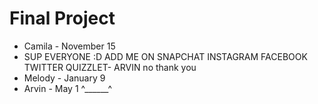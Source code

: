 # Final Project

 * Camila - November 15
 * SUP EVERYONE :D ADD ME ON SNAPCHAT INSTAGRAM FACEBOOK TWITTER QUIZZLET- ARVIN no thank you
 * Melody - January 9
 * Arvin - May 1 ^______^
